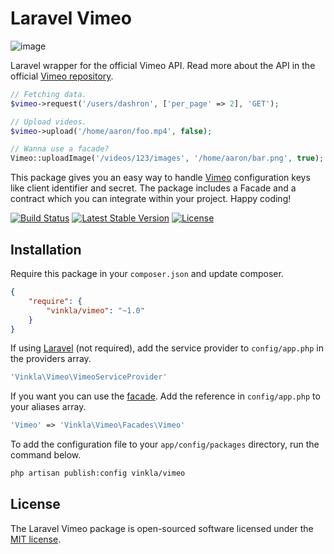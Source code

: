 Laravel Vimeo
=============
![image](https://raw.githubusercontent.com/vinkla/vinkla.github.io/master/images/vimeo-package.png)

Laravel wrapper for the official Vimeo API. Read more about the API in the official [Vimeo repository](https://github.com/vimeo/vimeo.php).

```php
// Fetching data.
$vimeo->request('/users/dashron', ['per_page' => 2], 'GET');

// Upload videos.
$vimeo->upload('/home/aaron/foo.mp4', false);

// Wanna use a facade?
Vimeo::uploadImage('/videos/123/images', '/home/aaron/bar.png', true);
```
This package gives you an easy way to handle [Vimeo](https://developer.vimeo.com/apps) configuration keys like client identifier and secret. The package includes a Facade and a contract which you can integrate within your project. Happy coding!

[![Build Status](https://img.shields.io/travis/vinkla/vimeo/master.svg?style=flat)](https://travis-ci.org/vinkla/vimeo)
[![Latest Stable Version](http://img.shields.io/packagist/v/vinkla/vimeo.svg?style=flat)](https://packagist.org/packages/vinkla/vimeo)
[![License](https://img.shields.io/packagist/l/vinkla/vimeo.svg?style=flat)](https://packagist.org/packages/vinkla/vimeo)

## Installation
Require this package in your `composer.json` and update composer. 

```json
{
	"require": {
		"vinkla/vimeo": "~1.0"
	}
}
```

If using [Laravel](http://laravel.com) (not required), add the service provider to ```config/app.php``` in the providers array.

```php
'Vinkla\Vimeo\VimeoServiceProvider'
```

If you want you can use the [facade](http://laravel.com/docs/4.2/facades). Add the reference in ```config/app.php``` to your aliases array.
```php
'Vimeo' => 'Vinkla\Vimeo\Facades\Vimeo'
```

To add the configuration file to your `app/config/packages` directory, run the command below.
```bash
php artisan publish:config vinkla/vimeo
```

## License

The Laravel Vimeo package is open-sourced software licensed under the [MIT license](http://opensource.org/licenses/MIT).
